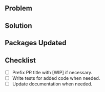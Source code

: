 <!-- Please write an overview description of the problem -->
## Problem

<!-- Please write an overview description of the solution -->
## Solution

<!-- What packages did you update? How were they changed? -->
## Packages Updated

<!-- Make sure that all of the points below are checked -->
## Checklist

- [ ] Prefix PR title with [WIP] if necessary.
- [ ] Write tests for added code when needed.
- [ ] Update documentation when needed.
<!-- - [ ] Add new entries to the relevant CHANGELOG.md files. -->
